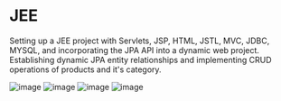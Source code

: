 # JEE
Setting up a JEE project with Servlets, JSP, HTML, JSTL, MVC, JDBC, MYSQL, and incorporating the JPA API into a dynamic web project. Establishing dynamic JPA entity relationships and implementing CRUD operations of products and it's category.

![image](https://github.com/Malekkk25/JEE/assets/98125803/89bde8ac-0a7b-4353-9bb6-c5c05abe600d)
![image](https://github.com/Malekkk25/JEE/assets/98125803/1b489de1-249b-42bc-9999-f10b3e3391de)
![image](https://github.com/Malekkk25/JEE/assets/98125803/a188ba5e-fbda-45a0-81ca-f4a0d47261ff)
![image](https://github.com/Malekkk25/JEE/assets/98125803/40a178ef-3b39-4338-8efb-419115b9aba7)


